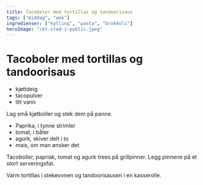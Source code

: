 ```yaml
---
title: Tacoboler med tortillas og tandoorisaus
tags: ["middag", "wok"]
ingredienser: ["kylling", "pasta", "brokkoli"]
heroImage: "/et-sted-i-public.jpeg"
---
```


# Tacoboler med tortillas og tandoorisaus

- kjøttdeig
- tacopulver
- litt vann

Lag små kjøtboller og stek dem på panne.

- Paprika, i tynne strimler
- tomat, i båter
- agurk, skiver delt i to
- mais, om man ønsker det

Tacoboller, papriak, tomat og agurk trees på grillpinner. Legg pinnene på et stort serveringsfat.

Varm tortillas i stekeovnen og tandoorisausen i en kasserolle.
